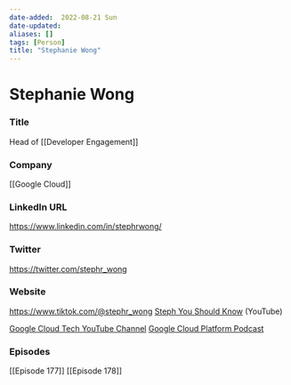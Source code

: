 ```yaml
---
date-added:  2022-08-21 Sun
date-updated: 
aliases: []
tags: [Person]
title: "Stephanie Wong"
---
```


# Stephanie Wong

### Title
Head of [[Developer Engagement]]

### Company
[[Google Cloud]]

### LinkedIn URL
https://www.linkedin.com/in/stephrwong/

### Twitter
https://twitter.com/stephr_wong

### Website
https://www.tiktok.com/@stephr_wong
[Steph You Should Know](https://www.youtube.com/channel/UCM32wWY68Q5IbpVxMUN-woA) (YouTube)

[Google Cloud Tech YouTube Channel](https://www.youtube.com/user/googlecloudplatform)
[Google Cloud Platform Podcast](https://www.gcppodcast.com/) 

### Episodes
[[Episode 177]]
[[Episode 178]]




